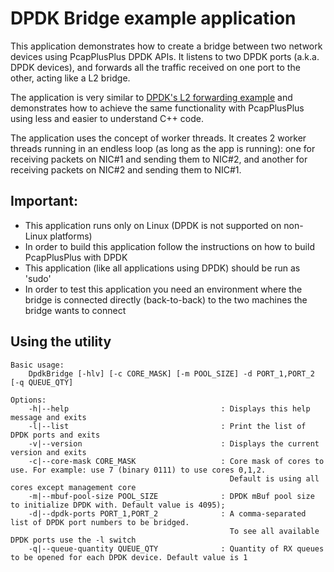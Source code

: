 DPDK Bridge example application
===============================

This application demonstrates how to create a bridge between two network devices using PcapPlusPlus DPDK APIs.
It listens to two DPDK ports (a.k.a. DPDK devices), and forwards all the traffic received on one port to the other, acting like a L2 bridge.

The application is very similar to [DPDK's L2 forwarding example](https://doc.dpdk.org/guides/sample_app_ug/l2_forward_real_virtual.html)
and demonstrates how to achieve the same functionality with PcapPlusPlus using less and easier to understand C++ code.

The application uses the concept of worker threads. It creates 2 worker threads running in an endless loop (as long as the app is running):
one for receiving packets on NIC#1 and sending them to NIC#2, and another for receiving packets on NIC#2 and sending them to NIC#1.

Important:
----------
- This application runs only on Linux (DPDK is not supported on non-Linux platforms)
- In order to build this application follow the instructions on how to build PcapPlusPlus with DPDK
- This application (like all applications using DPDK) should be run as 'sudo'
- In order to test this application you need an environment where the bridge is connected directly (back-to-back) to the two machines the
  bridge wants to connect


Using the utility
-----------------
	Basic usage:
		DpdkBridge [-hlv] [-c CORE_MASK] [-m POOL_SIZE] -d PORT_1,PORT_2 [-q QUEUE_QTY]

	Options:
	    -h|--help                                  : Displays this help message and exits
	    -l|--list                                  : Print the list of DPDK ports and exits
		-v|--version                               : Displays the current version and exits
	    -c|--core-mask CORE_MASK                   : Core mask of cores to use. For example: use 7 (binary 0111) to use cores 0,1,2.
	                                                 Default is using all cores except management core
	    -m|--mbuf-pool-size POOL_SIZE              : DPDK mBuf pool size to initialize DPDK with. Default value is 4095);
	    -d|--dpdk-ports PORT_1,PORT_2              : A comma-separated list of DPDK port numbers to be bridged.
	                                                 To see all available DPDK ports use the -l switch
	    -q|--queue-quantity QUEUE_QTY              : Quantity of RX queues to be opened for each DPDK device. Default value is 1
